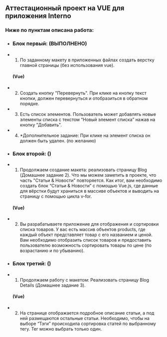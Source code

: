## Аттестационный проект на VUE для приложения **Interno**

### Ниже по пунктам описана работа:
 - ### Блок первый: (ВЫПОЛНЕНО)
- 1. По заданному макету в приложенных файлах создать верстку главной страницы (без использования vue).
    #### (Vue)  
- 2. Создать кнопку "Перевернуть". При клике на кнопку текст кнопки, должен перевернуться и отобразиться в обратном порядке.
- 3. Есть список элементов. Пользователь может добавлять новые элементы списка с текстом “Новый элемент списка” нажав на кнопку "Добавить".
- 4. *Дополнительное задание: При клике на элемент списка он должен быть удален. (по желанию)
 - ### Блок второй: ()
 - 1. Продолжаем создание макета: реализовать страницу Blog (Домашнее задание 2).
Что мы можем заметить в проекте, что часть "Статьи & Новости" повторяется. Как итог, вам необходимо создать блок “Статьи & Новости” с помощью Vue.js, где данные для вёрстки будут храниться в массиве объектов и выводить на страницу с помощью цикла v-for.
    #### (Vue)
- 2. Вы разрабатываете приложение для отображения и сортировки списка товаров. У вас есть массив объектов products, где каждый объект представляет товар с его названием и ценой. Вам необходимо отобразить список товаров и предоставить пользователю возможность сортировать товары по цене (по возрастанию и по убыванию).
 - ### Блок третий: ()
 - 1. Продолжаем работу с макетом: Реализовать страницу Blog Details (Домашнее задание 3).
    #### (Vue)
- 2. На странице отображается подробное описание статьи, а под ней размещаются остальные статьи. Необходимо, чтобы на выборе “Тэги” происходила сортировка статей по выбранному тегу. Тег можно выбрать только один.